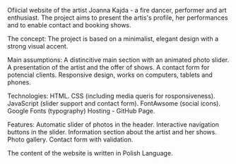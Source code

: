 Ofiicial website of the artist Joanna Kajda - a fire dancer, performer and art enthusiast. The project aims to present the artis's profile, her performances and to enable contact and booking shows.

The concept: The project is based on a minimalist, elegant design with a strong visual accent.

Main assumptions: A distincitive main section with an animated photo slider. A presentation of the artist and the offer of shows. A contact form for potencial clients. Responsive design, works on computers, tablets and phones.

Technologies: HTML. CSS (including media queris for rosponsiveness). JavaScript (slider support and contact form). FontAwsome (social icons). Google Fonts (typography) Hosting - GitHub Page.

Features: Automatic slider of photos in the header. Interactive navigation buttons in the slider. Information section about the artist and her shows. Photo gallery. Contact form with validation.

The content of the website is written in Polish Language.




